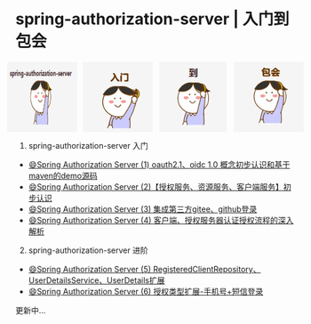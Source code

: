 # spring-authorization-server | 入门到包会

<div style="display: flex; justify-content: center;">
  <img src="doc/image/icon_0.png" style="max-width: 25%; margin: 0 5px;">
  <img src="doc/image/icon_1.png" style="max-width: 25%; margin: 0 5px;">
  <img src="doc/image/icon_2.png" style="max-width: 25%; margin: 0 5px;">
  <img src="doc/image/icon_3.png" style="max-width: 25%; margin: 0 5px;">
</div>

1. spring-authorization-server 入门
- [😄Spring Authorization Server (1) oauth2.1、oidc 1.0 概念初步认识和基于maven的demo源码](https://github.com/WatermelonPlanet/spring-authorization-server-demo/blob/master/doc/oauth2/introduction/oauth_1.md)
- [😄Spring Authorization Server (2)【授权服务、资源服务、客户端服务】初步认识](https://github.com/WatermelonPlanet/spring-authorization-server-demo/blob/master/doc/oauth2/introduction/oauth_2.md)
- [😄Spring Authorization Server (3) 集成第三方gitee、github登录](https://github.com/WatermelonPlanet/spring-authorization-server-demo/blob/master/doc/oauth2/introduction/oauth_3.md)
- [😄Spring Authorization Server (4) 客户端、授权服务器认证授权流程的深入解析](https://github.com/WatermelonPlanet/spring-authorization-server-demo/blob/master/doc/oauth2/introduction/oauth_4.md)

2. spring-authorization-server 进阶
- [😄Spring Authorization Server (5) RegisteredClientRepository、UserDetailsService、UserDetails扩展](https://github.com/WatermelonPlanet/spring-authorization-server-demo/blob/master/doc/oauth2/progress/oauth_5.md)
- [😄Spring Authorization Server (6) 授权类型扩展-手机号+短信登录](https://github.com/WatermelonPlanet/spring-authorization-server-demo/blob/master/doc/oauth2/progress/oauth_6.md)

更新中...